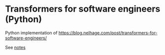 # Transformers for software engineers (Python)
Python implementation of https://blog.nelhage.com/post/transformers-for-software-engineers/

See [notes](https://medium.com/@sjonany/transformers-for-software-engineers-in-python-1d5b287aadc5)
